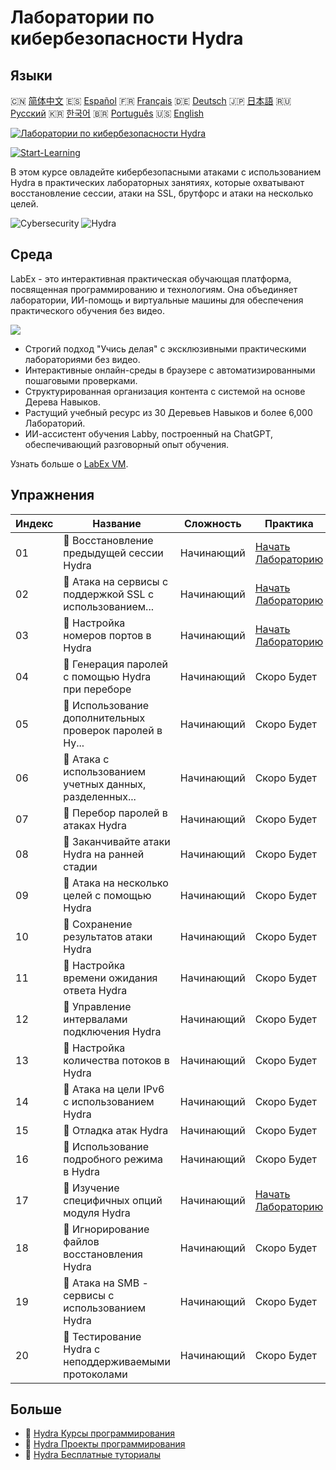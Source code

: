 # Лаборатории по кибербезопасности Hydra

## Языки

🇨🇳 [简体中文](README_zh.md) 🇪🇸 [Español](README_es.md) 🇫🇷 [Français](README_fr.md) 🇩🇪 [Deutsch](README_de.md) 🇯🇵 [日本語](README_ja.md) 🇷🇺 [Русский](README_ru.md) 🇰🇷 [한국어](README_ko.md) 🇧🇷 [Português](README_pt.md) 🇺🇸 [English](README.md) 

[![Лаборатории по кибербезопасности Hydra](https://cover-creator.labex.io/hydra-cybersecurity-attack-labs.png?lang=ru)](https://labex.io/ru/courses/hydra-cybersecurity-attack-labs)

[![Start-Learning](https://img.shields.io/badge/Start-Learning-whitesmoke?style=for-the-badge)](https://labex.io/ru/courses/hydra-cybersecurity-attack-labs)

В этом курсе овладейте кибербезопасными атаками с использованием Hydra в практических лабораторных занятиях, которые охватывают восстановление сессии, атаки на SSL, брутфорс и атаки на несколько целей.

![Cybersecurity](https://img.shields.io/badge/Cybersecurity-whitesmoke?style=for-the-badge&logo=cybersecurity)
![Hydra](https://img.shields.io/badge/Hydra-whitesmoke?style=for-the-badge&logo=hydra)


## Среда

LabEx - это интерактивная практическая обучающая платформа, посвященная программированию и технологиям. Она объединяет лаборатории, ИИ-помощь и виртуальные машины для обеспечения практического обучения без видео.

![](https://tutorial-screenshot.getvm.io/images/vm-1725247253.png)

- Строгий подход "Учись делая" с эксклюзивными практическими лабораториями без видео.
- Интерактивные онлайн-среды в браузере с автоматизированными пошаговыми проверками.
- Структурированная организация контента с системой на основе Дерева Навыков.
- Растущий учебный ресурс из 30 Деревьев Навыков и более 6,000 Лабораторий.
- ИИ-ассистент обучения Labby, построенный на ChatGPT, обеспечивающий разговорный опыт обучения.

Узнать больше о [LabEx VM](https://support.labex.io/using-labex/virtual-machine).

## Упражнения

|   Индекс | Название                                                 | Сложность   | Практика                                                                                                                           |
|----------|----------------------------------------------------------|-------------|------------------------------------------------------------------------------------------------------------------------------------|
|       01 | 📖 Восстановление предыдущей сессии Hydra                | Начинающий  | <a target='_blank' href='https://labex.io/ru/tutorials/hydra-restore-a-previous-hydra-session-550772'>Начать Лабораторию</a>       |
|       02 | 📖 Атака на сервисы с поддержкой SSL с использованием... | Начинающий  | <a target='_blank' href='https://labex.io/ru/tutorials/hydra-attack-ssl-enabled-services-with-hydra-550762'>Начать Лабораторию</a> |
|       03 | 📖 Настройка номеров портов в Hydra                      | Начинающий  | <a target='_blank' href='https://labex.io/ru/tutorials/hydra-customize-hydra-port-numbers-550765'>Начать Лабораторию</a>           |
|       04 | 📖 Генерация паролей с помощью Hydra при переборе        | Начинающий  | Скоро Будет                                                                                                                        |
|       05 | 📖 Использование дополнительных проверок паролей в Hy... | Начинающий  | Скоро Будет                                                                                                                        |
|       06 | 📖 Атака с использованием учетных данных, разделенных... | Начинающий  | Скоро Будет                                                                                                                        |
|       07 | 📖 Перебор паролей в атаках Hydra                        | Начинающий  | Скоро Будет                                                                                                                        |
|       08 | 📖 Заканчивайте атаки Hydra на ранней стадии             | Начинающий  | Скоро Будет                                                                                                                        |
|       09 | 📖 Атака на несколько целей с помощью Hydra              | Начинающий  | Скоро Будет                                                                                                                        |
|       10 | 📖 Сохранение результатов атаки Hydra                    | Начинающий  | Скоро Будет                                                                                                                        |
|       11 | 📖 Настройка времени ожидания ответа Hydra               | Начинающий  | Скоро Будет                                                                                                                        |
|       12 | 📖 Управление интервалами подключения Hydra              | Начинающий  | Скоро Будет                                                                                                                        |
|       13 | 📖 Настройка количества потоков в Hydra                  | Начинающий  | Скоро Будет                                                                                                                        |
|       14 | 📖 Атака на цели IPv6 с использованием Hydra             | Начинающий  | Скоро Будет                                                                                                                        |
|       15 | 📖 Отладка атак Hydra                                    | Начинающий  | Скоро Будет                                                                                                                        |
|       16 | 📖 Использование подробного режима в Hydra               | Начинающий  | Скоро Будет                                                                                                                        |
|       17 | 📖 Изучение специфичных опций модуля Hydra               | Начинающий  | <a target='_blank' href='https://labex.io/ru/tutorials/hydra-explore-hydra-module-specific-options-550767'>Начать Лабораторию</a>  |
|       18 | 📖 Игнорирование файлов восстановления Hydra             | Начинающий  | Скоро Будет                                                                                                                        |
|       19 | 📖 Атака на SMB - сервисы с использованием Hydra         | Начинающий  | Скоро Будет                                                                                                                        |
|       20 | 📖 Тестирование Hydra с неподдерживаемыми протоколами    | Начинающий  | Скоро Будет                                                                                                                        |

## Больше

- 🔗 [Hydra Курсы программирования](https://github.com/labex-labs/awesome-programming-courses)
- 🔗 [Hydra Проекты программирования](https://github.com/labex-labs/awesome-programming-projects)
- 🔗 [Hydra Бесплатные туториалы](https://github.com/labex-labs/hydra-free-tutorials)

